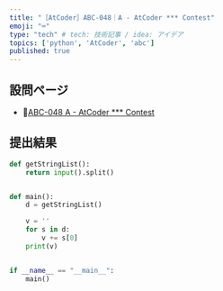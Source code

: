 ```yaml
---
title: "［AtCoder］ABC-048｜A - AtCoder *** Contest"
emoji: "⌨️"
type: "tech" # tech: 技術記事 / idea: アイデア
topics: ['python', 'AtCoder', 'abc']
published: true
---
```


## 設問ページ

- 🔗[ABC-048 A - AtCoder *** Contest](https://atcoder.jp/contests/abc048/tasks/abc048_a)

## 提出結果

```python
def getStringList():
    return input().split()


def main():
    d = getStringList()

    v = ''
    for s in d:
        v += s[0]
    print(v)


if __name__ == "__main__":
    main()
```
